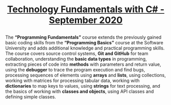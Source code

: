 # [<p align="center"> Technology Fundamentals with C# - September 2020<p>](https://softuni.bg/trainings/3001/fundamentals-with-csharp-java-javascript-and-python-september-2020/internal)

The **“Programming Fundamentals”** course extends the previously gained basic coding skills from the **“Programming Basics”** course at the Software University and adds additional knowledge and practical programming skills. The course covers source control systems, **Git and GitHub** for team collaboration, understanding the **basic data types** in programming, extracting pieces of code into **methods** with parameters and return value, using the **debugger** to trace the program execution and find bugs, processing sequences of elements using **arrays** and **lists**, using collections, working with matrices for processing tabular data, working with **dictionaries** to map keys to values, using **strings** for text processing, and the basics of working with **classes and objects**, using API classes and defining simple classes.
